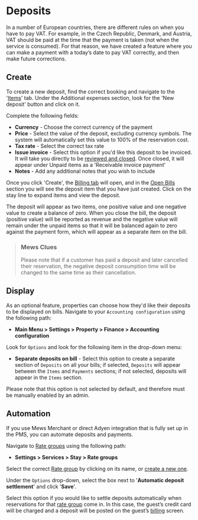# Deposits

In a number of European countries, there are different rules on when you have to pay VAT. For example, in the Czech Republic, Denmark, and Austria, VAT should be paid at the time that the payment is taken \(not when the service is consumed\). For that reason, we have created a feature where you can make a payment with a today’s date to pay VAT correctly, and then make future corrections.

## Create

To create a new deposit, find the correct booking and navigate to the '[Items](https://github.com/mews-systems/commander-guide/tree/aba4aad5c9d2bc8ec74b2a6c202f25d981c8b45b/reservations/booking-module/items.md)' tab. Under the Additional expenses section, look for the 'New deposit' button and click on it.

Complete the following fields:

* **Currency** - Choose the correct currency of the payment
* **Price** - Select the value of the deposit, excluding currency symbols. The system will automatically set this value to 100% of the reservation cost.
* **Tax rate** - Select the correct tax rate 
* **Issue invoice** - Select this option if you'd like this deposit to be invoiced. It will take you directly to be [reviewed and closed](https://github.com/mews-systems/commander-guide/tree/aba4aad5c9d2bc8ec74b2a6c202f25d981c8b45b/profiles/customer-profile/customer-profile-sections/billing/close-an-invoice.md). Once closed, it will appear under Unpaid items as a 'Receivable invoice payment'
* **Notes** - Add any additional notes that you wish to include

Once you click 'Create', the [Billing tab](https://github.com/mews-systems/commander-guide/tree/aba4aad5c9d2bc8ec74b2a6c202f25d981c8b45b/profiles/customer-profile/customer-profile-sections/billing.md) will open, and in the [Open Bills](https://github.com/mews-systems/commander-guide/tree/aba4aad5c9d2bc8ec74b2a6c202f25d981c8b45b/profiles/customer-profile/customer-profile-sections/billing/open-bills.md) section you will see the deposit item that you have just created. Click on the stay line to expand items and view the deposit.

The deposit will appear as two items, one positive value and one negative value to create a balance of zero. When you close the bill, the deposit \(positive value\) will be reported as revenue and the negative value will remain under the unpaid items so that it will be balanced again to zero against the payment form, which will appear as a separate item on the bill.

> ### Mews Clues
>
> Please note that if a customer has paid a deposit and later cancelled their reservation, the negative deposit consumption time will be changed to the same time as their cancellation.

## Display

As an optional feature, properties can choose how they'd like their deposits to be displayed on bills. Navigate to your `Accounting configuration` using the following path:

* **Main Menu &gt; Settings &gt; Property &gt; Finance &gt; Accounting configuration**

Look for `Options` and look for the following item in the drop-down menu:

* **Separate deposits on bill** - Select this option to create a separate section of `Deposits` on all your bills; if selected, `Deposits` will appear between the `Items` and `Payments` sections; if not selected, deposits will appear in the `Items` section.

Please note that this option is not selected by default, and therefore must be manually enabled by an admin.

## Automation

If you use Mews Merchant or direct Adyen integration that is fully set up in the PMS, you can automate deposits and payments.

Navigate to [Rate groups](../../../settings/sales-settings/services/stay-services/rate-groups/) using the following path:

* **Settings &gt; Services &gt; Stay &gt; Rate groups**

Select the correct [Rate group](../../../settings/sales-settings/services/stay-services/rate-groups/) by clicking on its name, or [create a new one](https://github.com/mews-systems/commander-guide/tree/aba4aad5c9d2bc8ec74b2a6c202f25d981c8b45b/settings/sales-settings/services/stay-settings/rate-groups/create-a-rate-group.md).

Under the `Options` drop-down, select the box next to '**Automatic deposit settlement**' and click '**Save**'.

Select this option if you would like to settle deposits automatically when reservations for that [rate group](../../../settings/sales-settings/services/stay-services/rate-groups/) come in. In this case, the guest’s credit card will be charged and a deposit will be posted on the guest’s [billing](https://github.com/mews-systems/commander-guide/tree/aba4aad5c9d2bc8ec74b2a6c202f25d981c8b45b/profiles/customer-profile/customer-profile-sections/billing.md) screen.

